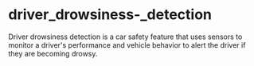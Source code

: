 # driver_drowsiness-_detection
Driver drowsiness detection is a car safety feature that uses sensors to monitor a driver's performance and vehicle behavior to alert the driver if they are becoming drowsy.
